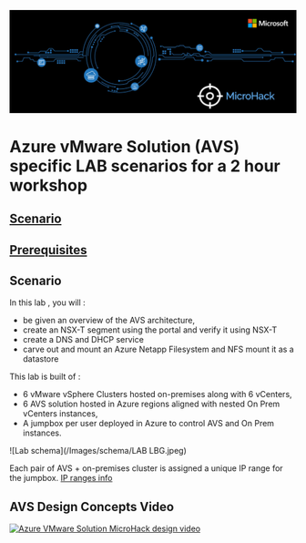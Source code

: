 ![AVS MicroHack](/Images/schema/AVSMicroHackPic.png)

# Azure vMware Solution (AVS) specific LAB scenarios for a 2 hour workshop

## [Scenario](#scenario)

## [Prerequisites](#prerequisites)

## Scenario

In this lab , you will :

- be given an overview of the AVS architecture,
- create an NSX-T segment using the portal and verify it using NSX-T
- create a DNS and DHCP service
- carve out and mount an Azure Netapp Filesystem and NFS mount it as a datastore

This lab is built of :

- 6 vMware vSphere Clusters hosted on-premises along with 6 vCenters,
- 6 AVS solution hosted in Azure regions aligned with nested On Prem vCenters instances,
- A jumpbox per user deployed in Azure to control AVS and On Prem instances.

![Lab schema](/Images/schema/LAB LBG.jpeg)

Each pair of AVS + on-premises cluster is assigned a unique IP range for the jumpbox. [IP ranges info](docs/Appendix.md)

## AVS Design Concepts Video

[![Azure VMware Solution MicroHack design video](https://res.cloudinary.com/marcomontalbano/image/upload/v1628861760/video_to_markdown/images/youtube--BGw5Nv_Kpiw-c05b58ac6eb4c4700831b2b3070cd403.jpg)](https://youtu.be/BGw5Nv_Kpiw "Azure VMware Solution MicroHack design video")
